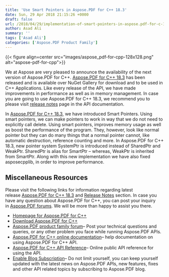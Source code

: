 ```yaml
---
title: 'Use Smart Pointers in Aspose.PDF for C++ 18.3'
date: Sun, 29 Apr 2018 21:15:26 +0000
draft: false
url: /2018/04/29/implementation-of-smart-pointers-in-aspose.pdf-for-c-18.3/
author: Asad Ali
summary: ''
tags: ['Asad Ali']
categories: ['Aspose.PDF Product Family']
---
```




{{< figure align=center src="images/aspose_pdf-for-cpp-128x128.png" alt="aspose-pdf-for-cpp">}}


We at Aspose are very pleased to announce the availability of the next version of Aspose.PDF for C++. [Aspose.PDF for C++ 18.3][1] has been released and is available over NuGet Gallery for download and to be used in C++ Applications. Like every release of the API, we have made improvements in performance as well as in memory management. In case you are going to use Aspose.PDF for C++ 18.3, we recommend you to please visit [release notes][2] page in the API documentation.

In [Aspose.PDF for C++ 18.3][3], we have introduced Smart Pointers. Using smart pointers, we can make pointers to work in way that we do not need to explicitly call delete. Using smart pointers, improves memory usage as well as boost the performance of the program. They, however, look like normal pointer but they can do many things that a normal pointer cannot, like automatic destruction, reference counting and more. In Aspose.PDF for C++ 18.3, new pointer system SystemPtr is introduced instead of SharedPtr and WeakPtr. SharedPtr is alias for SmartPtr – whereas, WeakPtr is inherited from SmartPtr. Along with this new implementation we have also fixed asposecpplib, in order to improve performance.

## Miscellaneous Resources

Please visit the following links for information regarding latest release [Aspose.PDF for C++ 18.3][4] and [Release Notes][5] section. In case you have any question about Aspose.PDF for C++, you can post your inquiry in [Aspose.PDF forums][6]. We will be more than happy to assist you there.

*   [Homepage for Aspose.PDF for C++][7]
*   [Download Aspose.PDF for C++][8]
*   [Aspose.PDF product family forum][9]– Post your technical questions and queries, or any other problem you face while running Aspose.PDF APIs.
*   [Aspose.PDF for C++ online documentation][10]– help documentation on using Aspose.PDF for C++ API.
*   [Aspose.PDF for C++ API Reference][11]– Online public API reference for using the API.
*   [Enable Blog Subscription][12]– Do not limit yourself, you can keep yourself updated with the latest news on Aspose.PDF APIs, new features, fixes and other API related topics by subscribing to Aspose.PDF blog.




[1]: https://www.nuget.org/packages/Aspose.PDF.Cpp/18.3.0
[2]: https://docs.aspose.com/pdf/cpp/aspose-pdf-for-cpp-18-3-release-notes/
[3]: https://www.nuget.org/packages/Aspose.PDF.Cpp/18.3.0
[4]: https://www.nuget.org/packages/Aspose.PDF.Cpp/18.3.0
[5]: https://docs.aspose.com/pdf/cpp/aspose-pdf-for-cpp-18-3-release-notes/
[6]: https://forum.aspose.com/c/pdf
[7]: https://products.aspose.com/pdf/cpp
[8]: https://www.nuget.org/packages/Aspose.PDF.Cpp/18.3.0
[9]: https://forum.aspose.com/c/pdf
[10]: https://docs.aspose.com/pdf/cpp/
[11]: https://apireference.aspose.com/cpp/pdf
[12]: https://blog.aspose.com/category/aspose-products/aspose-pdf-product-family/




